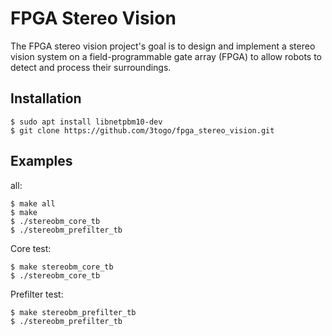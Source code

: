 FPGA Stereo Vision
==================

The FPGA stereo vision project's goal is to design and implement a stereo vision
system on a field-programmable gate array (FPGA) to allow robots to detect and
process their surroundings.

Installation
------------
    $ sudo apt install libnetpbm10-dev 
    $ git clone https://github.com/3togo/fpga_stereo_vision.git

Examples
--------
all:
    
    $ make all
    $ make
    $ ./stereobm_core_tb
    $ ./stereobm_prefilter_tb

Core test:

    $ make stereobm_core_tb
    $ ./stereobm_core_tb

Prefilter test:

    $ make stereobm_prefilter_tb
    $ ./stereobm_prefilter_tb

